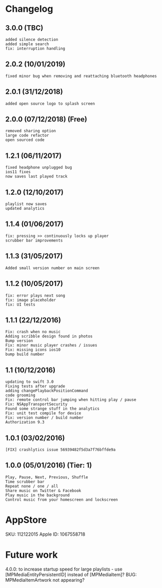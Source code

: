 # Changelog

## 3.0.0 (TBC)
    added silence detection
    added simple search
    fix: interruption handling

## 2.0.2 (10/01/2019) 
    fixed minor bug when removing and reattaching bluetooth headphones

## 2.0.1 (31/12/2018)
    added open source logo to splash screen

## 2.0.0 (07/12/2018) (Free)
    removed sharing option
    large code refactor
    open sourced code

## 1.2.1 (06/11/2017)
    fixed headphone unplugged bug
    ios11 fixes
    now saves last played track

## 1.2.0 (12/10/2017)
    playlist now saves
    updated analytics

## 1.1.4 (01/06/2017)
    fix: pressing >> continuously locks up player
    scrubber bar improvements

## 1.1.3 (31/05/2017)
    Added small version number on main screen

## 1.1.2 (10/05/2017)
    fix: error plays next song
    fix: image placeholder
    fix: UI tests

## 1.1.1 (22/12/2016)
    Fix: crash when no music
    Adding scribble design found in photos
    Bump version
    Fix: minor music player crashes / issues
    Fix: missing icons ios10
    bump build number

## 1.1 (10/12/2016)
    updating to swift 3.0
    Fixing tests after upgrade
    adding changePlaybackPositionCommand
    code grooming
    Fix: remote control bar jumping when hitting play / pause
    Fix: NSAppTransportSecurity
    Found some strange stuff in the analytics
    Fix: unit test compile for device
    Fix: version number / build number
    Authorization 9.3

## 1.0.1 (03/02/2016)
    [FIX] crashlytics issue 56939482f5d3a7f76bffde9a

## 1.0.0 (05/01/2016) (Tier: 1)
    Play, Pause, Next, Previous, Shuffle
    Time scrubber bar
    Repeat none / one / all
    Share music on Twitter & Facebook
    Play music in the background
    Control music from your homescreen and lockscreen

# AppStore

SKU: 112122015
Apple ID: 1067558718

# Future work

4.0.0:
to increase startup speed for large playlists - use [MPMediaEntityPersistentID] instead of [MPMediaItem]?
BUG: MPMediaItemArtwork not appearing?
